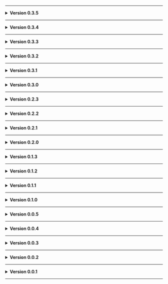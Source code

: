 
---

**<details><summary>Version 0.3.5</summary>**

 - Credits.
 
 </details>

---

**<details><summary>Version 0.3.4</summary>**

 - Readme pics.
 
 </details>

---

**<details><summary>Version 0.3.3</summary>**

 - Update to README. 
 
 </details>
 
---

**<details><summary>Version 0.3.2</summary>**

 - Update to README. 
 
 </details>
 
---

**<details><summary>Version 0.3.1</summary>**

 - After some consideration, all moons now have a standalone version available for download and are now depencencies of this pack. Their files are no longer directly included. If you use a mod manager (which you should), the dependencies will automatically download with this pack. This should have 2 main benefits. You can pick only the ones you want and drop the bloat, and second if there is a big game update that breaks things I can push an update to each moon as I fix them instead of needing to wait to get them all fixed. 
 
 </details>
 
---

**<details><summary>Version 0.3.0</summary>**

 - Added Timbrance and Tundaria as moons.
 - Added hidden moons as a category (hidden moons will have some way of discovering their name in-game, like new story logs. Currently one new moon and SS-13 are in this category).
 - Reduced probability of large rocks spawning on Valiance to reduce chance of path being cut off (might still technically be able to happen, but it's even more unlikely now).
 - Falling in Natit's canal should trigger a "drowned" cause of death instead of "gravity".
 - Fixed AI navigation issues with SS-13.
 - SS-13 ceiling has collision.
 - Tweaked Natit audio.
 - Fixed a null reference error on landing/takeoff on Phuket.
 - Readme updated.
 
 </details>

---

**<details><summary>Version 0.2.3</summary>**

 - Fixed softlock when soccer balls spawned as scrap (turns out they're called "SoccerBall" not "SockerBall").
 - Fixed Torus fog not covering whole map.
 - Dropship music now waits until landed (I know some may have liked the early music to know where the ship is landing but since I'm trying to match vanilla this was a bug).
 - Uses ExtendedMod (behind the scenes stuff).
 
 </details>
 
---

**<details><summary>Version 0.2.2</summary>**

 - Fixed a visually broken ladder on Valiance.
 - Set dependencies to modern versions.
 
 </details>

---

**<details><summary>Version 0.2.1</summary>**

 - Updated to V60.
 - Sky now better reflects weather and nightime.
 - Tweaked the outside of SS-13 (planets moved some and stars now present, but they need more work).
 - README tweaks.
 - Added a license file.
 
 </details>

---

**<details><summary>Version 0.2.0</summary>**

 - Added 360 Torus as a new moon.
 - SS-13 now displays weather on terminal confirmation screen and whatever price you've configured it to be instead of a hardcoded price. Additionally, your new balance after purchase is announced.
 - SS-13 has audio from hangar shield generators.
 - Turned off lights on fake ships in SS-13.
 - A pumpkin is now in shiping on SS-13.
 - Tweaked rocks on Valiance.
 - Moons now have SnipersMoons tag for filtering in terminal.
 - Shrunk file sizes (When referencing things like vanilla items, enemies, etc in levels the lethalbundle file would include all those meshes, textures, audio, scripts, etc but LethalLevelLoader is smart enough to allow you to substitute those objects for empty ones and as long as they're named the same (minus an _0 in some cases) it'll dynamically replace the empty ones with the vanilla at runtime).
 - Updated manifest to prefer a more modern version of LethalLevelLoader.
 
 </details>

---

**<details><summary>Version 0.1.3</summary>**

 - Updated to V56.
 - Fixed sun clipping.
 - More decor Phuket & SS-13.
 - Loot table tweaks.
 - Natit fog tweaks.
 - Tweaked Natit's middle bridge path (should not be able to cross from ship side to main entrance side without ladder/jetpack/etc which is what I intended originally).
 - Renumbered 44 Valiance to 45 Valiance (44 belongs to an unreleased vanilla moon. This may require redoing your config).
 - Widened Valiance bridge some (I think it might be possible to thread the needle with the cruiser to cross the bridge but not sure I'd recommend it on this moon).
 - Fixed a hole in the hull of SS-13.
 - New landing pad texture for SS-13 (old one had a weird 3D look to it that I somehow never caught).
 - Attempted to address weird lighting on SS-13 by increasing the distance shadows are simulated.
 - Changed SS-13 terminal selection text.
 - Attempted to boost SS-13 performance by combining groups of boxes into one larger collider instead of each box having its own (not sure if this actually helps much).
 - README now includes risk level.
 
 </details>

---

**<details><summary>Version 0.1.2</summary>**

 - Valiance terrain adjustments for some issues.
 - Reduced max outside map objects on Valiance to attempt to address a crash (we'll see).
 - Fixed invisible quicksand on Valiance.
 - Loot table tweaks (minor SS-13 and major Valiance. Valiance's is my first attempt at a mostly custom one and likely still needs work).
 - Increased interior weights for SS-13 (Each vanilla interior weight was 1, giving a 50-50 chance, but this could easily be overpowered by modded interiors. 50-50 remains with just vanilla interiors, and vanilla interiors have a better chance when combined with modded ones now).
 
 </details>
 
---

**<details><summary>Version 0.1.1</summary>**

 - Grass/sand terrain no longer glows.
 - Valiance interior size and loot tweaks.
 
 </details>
 
---

**<details><summary>Version 0.1.0</summary>**

 - Added Valiance as a new moon.
 - Renamed internal file for consistency.
 - Added tags to moons.
 - Natit snow fire exit no longer floats.
 - Natit has propper footstep sounds on railing.
 - Added bushes to Phuket and Natit.
 - Terrain tweaks near Phuket river to address sun clipping (still present but less noticeable from ship).
 - Grass/sand terrain texture made more 3D (odd glow still present, but this might break it up some).
 - SS-13 loot tweaks.
 
 </details>
 

---

**<details><summary>Version 0.0.5</summary>**

 - Item dropship no longer floats in the air when landed.
 - Fixed a floating rock on Phuket.
 - Terrain tweaks around Phuket water fire exit.
 - Phuket quicksand fire exit collision/position fix.
 - Fixed water clipping through terrain in one pit on Phuket.
 - Natit/Phuket flood tweaks.
 - Natit/Phuket visual tweaks.
 - Accidentally broke but (hopefully) fixed the sky.
 
 </details>
 

---

**<details><summary>Version 0.0.4</summary>**

 - Added moon pics (pls work now).
 
 </details>
 

---

**<details><summary>Version 0.0.3</summary>**

 - Added moon pics (I think).
 
 </details>
 

---

**<details><summary>Version 0.0.2</summary>**

 - Added Discord link to and updated credits in README.
 
 </details>
 

---

**<details><summary>Version 0.0.1</summary>**

 - Initial test upload to figure this out.
 
 </details>
 
---
